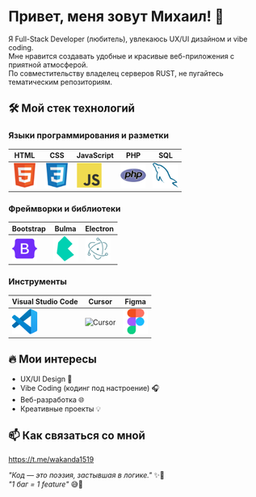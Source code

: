 # Привет, меня зовут Михаил! 👋

Я Full-Stack Developer (любитель), увлекаюсь UX/UI дизайном и vibe coding.   
Мне нравится создавать удобные и красивые веб-приложения с приятной атмосферой.   
По совместительству владелец серверов RUST, не пугайтесь тематическим репозиториям.

## 🛠️ Мой стек технологий

### Языки программирования и разметки
| HTML | CSS | JavaScript | PHP | SQL |
|------|-----|------------|-----|-----|
| <img src="https://raw.githubusercontent.com/devicons/devicon/master/icons/html5/html5-original.svg" width="50"> | <img src="https://raw.githubusercontent.com/devicons/devicon/master/icons/css3/css3-original.svg" width="50"> | <img src="https://raw.githubusercontent.com/devicons/devicon/master/icons/javascript/javascript-original.svg" width="50"> | <img src="https://raw.githubusercontent.com/devicons/devicon/master/icons/php/php-original.svg" width="50"> | <img src="https://raw.githubusercontent.com/devicons/devicon/master/icons/mysql/mysql-original.svg" width="50"> |

### Фреймворки и библиотеки
| Bootstrap | Bulma | Electron |
|-----------|-------|----------|
| <img src="https://raw.githubusercontent.com/devicons/devicon/master/icons/bootstrap/bootstrap-plain.svg" width="50"> | <img src="https://raw.githubusercontent.com/devicons/devicon/master/icons/bulma/bulma-plain.svg" width="50"> | <img src="https://raw.githubusercontent.com/devicons/devicon/master/icons/electron/electron-original.svg" width="50"> |

### Инструменты
| Visual Studio Code | Cursor | Figma |
|--------------------|--------|-------|
| <img src="https://raw.githubusercontent.com/devicons/devicon/master/icons/vscode/vscode-original.svg" width="50" alt="VSCode"> | <img src="https://www.cursor.com/favicon-48x48.png" width="50" alt="Cursor"> | <img src="https://raw.githubusercontent.com/devicons/devicon/master/icons/figma/figma-original.svg" width="50" alt="Figma"> |

## 🔥 Мои интересы
- UX/UI Design 🎨
- Vibe Coding (кодинг под настроение) 🎧
- Веб-разработка 🌐
- Креативные проекты 💡

## 📫 Как связаться со мной
https://t.me/wakanda1519

*"Код — это поэзия, застывшая в логике."* ✨📜  
*"1 баг = 1 feature"* 😅🐞  
